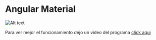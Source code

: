 # Angular Material
![Alt text](https://miro.medium.com/max/1400/1*XTEporAFz4JAxb-ElEqy3A.png)


Para ver mejor el funcionamiento dejo un video del programa <a href="https://youtu.be/LKNJbwVu2b8">click aqui</a>
